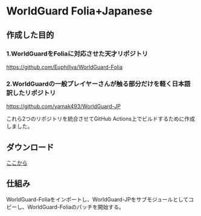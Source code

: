 # WorldGuard Folia+Japanese

## 作成した目的

### 1.WorldGuardをFoliaに対応させた天才リポジトリ
https://github.com/Euphillya/WorldGuard-Folia

### 2.WorldGuardの一般プレイヤーさんが触る部分だけを軽く日本語訳したリポジトリ
https://github.com/yamak493/WorldGuard-JP

これら2つのリポジトリを統合させてGitHub Actions上でビルドするために作成しました。

## ダウンロード
[ここから](https://github.com/yamak493/WorldGuard-Folia-JP/actions)

## 仕組み
WorldGuard-Foliaをインポートし、WorldGuard-JPをサブモジュールとしてコピーし、WorldGuard-Foliaのパッチを開始する。
